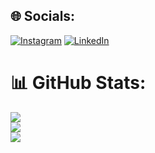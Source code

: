 

## 🌐 Socials:
[![Instagram](https://img.shields.io/badge/Instagram-%23E4405F.svg?logo=Instagram&logoColor=white)](https://instagram.com/joao_remocri) [![LinkedIn]([https://img.shields.io/badge/LinkedIn-%230077B5.svg?logo=linkedin&logoColor=white)](https://linkedin.com/joaovitorremocrilauschner/](https://www.linkedin.com/in/jo%C3%A3o-vitor-remocri-lauschner-8a544825b/))


# 📊 GitHub Stats:
![](https://github-readme-stats.vercel.app/api?username=jvitorr13&theme=blue-green&hide_border=false&include_all_commits=true&count_private=true)<br/>
![](https://github-readme-streak-stats.herokuapp.com/?user=jvitorr13&theme=blue-green&hide_border=false)<br/>
![](https://github-readme-stats.vercel.app/api/top-langs/?username=jvitorr13&theme=blue-green&hide_border=false&include_all_commits=true&count_private=true&layout=compact)


